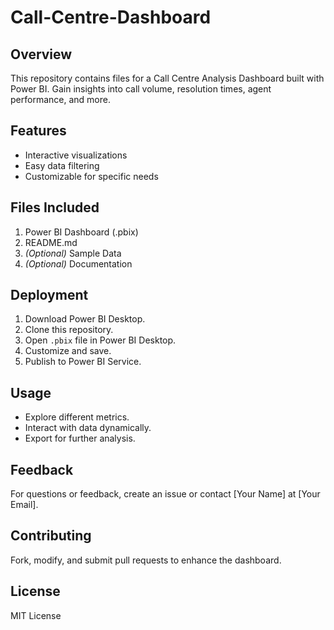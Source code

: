 # Call-Centre-Dashboard

## Overview
This repository contains files for a Call Centre Analysis Dashboard built with Power BI. Gain insights into call volume, resolution times, agent performance, and more.

## Features
- Interactive visualizations
- Easy data filtering
- Customizable for specific needs

## Files Included
1. Power BI Dashboard (.pbix)
2. README.md
3. *(Optional)* Sample Data
4. *(Optional)* Documentation

## Deployment
1. Download Power BI Desktop.
2. Clone this repository.
3. Open `.pbix` file in Power BI Desktop.
4. Customize and save.
5. Publish to Power BI Service.

## Usage
- Explore different metrics.
- Interact with data dynamically.
- Export for further analysis.

## Feedback
For questions or feedback, create an issue or contact [Your Name] at [Your Email].

## Contributing
Fork, modify, and submit pull requests to enhance the dashboard.

## License
MIT License
